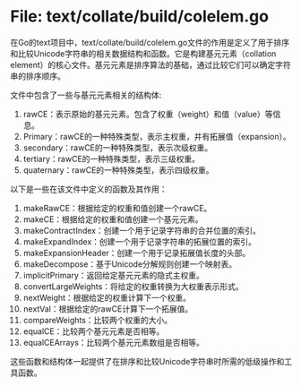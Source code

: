 # File: text/collate/build/colelem.go

在Go的text项目中，text/collate/build/colelem.go文件的作用是定义了用于排序和比较Unicode字符串的相关数据结构和函数。它是构建基元元素（collation element）的核心文件。基元元素是排序算法的基础，通过比较它们可以确定字符串的排序顺序。

文件中包含了一些与基元元素相关的结构体:
1. rawCE：表示原始的基元元素。包含了权重（weight）和值（value）等信息。
2. Primary：rawCE的一种特殊类型，表示主权重，并有拓展值（expansion）。
3. secondary：rawCE的一种特殊类型，表示次级权重。
4. tertiary：rawCE的一种特殊类型，表示三级权重。
5. quaternary：rawCE的一种特殊类型，表示四级权重。

以下是一些在该文件中定义的函数及其作用：
1. makeRawCE：根据给定的权重和值创建一个rawCE。
2. makeCE：根据给定的权重和值创建一个基元元素。
3. makeContractIndex：创建一个用于记录字符串的合并位置的索引。
4. makeExpandIndex：创建一个用于记录字符串的拓展位置的索引。
5. makeExpansionHeader：创建一个用于记录拓展值长度的头部。
6. makeDecompose：基于Unicode分解规则创建一个映射表。
7. implicitPrimary：返回给定基元元素的隐式主权重。
8. convertLargeWeights：将给定的权重转换为大权重表示形式。
9. nextWeight：根据给定的权重计算下一个权重。
10. nextVal：根据给定的rawCE计算下一个拓展值。
11. compareWeights：比较两个权重的大小。
12. equalCE：比较两个基元元素是否相等。
13. equalCEArrays：比较两个基元元素数组是否相等。

这些函数和结构体一起提供了在排序和比较Unicode字符串时所需的低级操作和工具函数。

